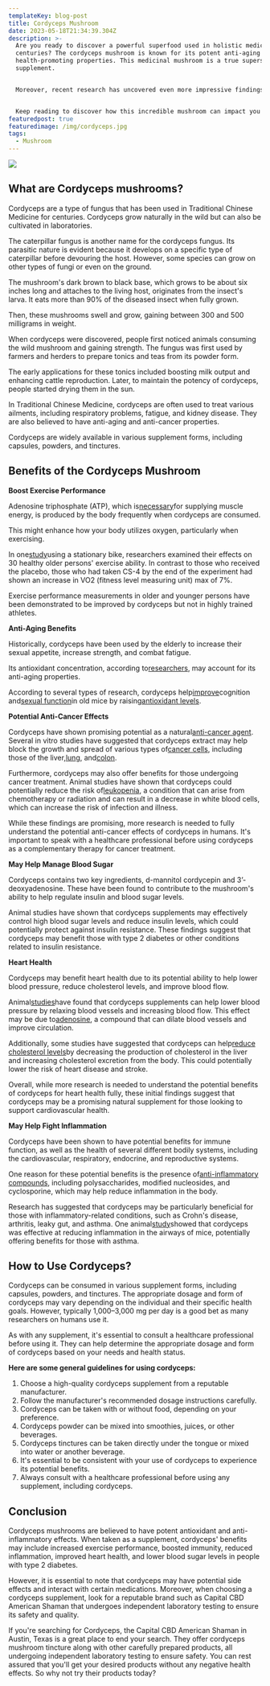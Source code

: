 ```yaml
---
templateKey: blog-post
title: Cordyceps Mushroom
date: 2023-05-18T21:34:39.304Z
description: >-
  Are you ready to discover a powerful superfood used in holistic medicine for
  centuries? The cordyceps mushroom is known for its potent anti-aging and
  health-promoting properties. This medicinal mushroom is a true superstar
  supplement.     


  Moreover, recent research has uncovered even more impressive findings. Not only can the cordyceps mushroom enhance athletic performance, but it can also promote heart health and decrease inflammation, leaving you feeling your absolute best.


  Keep reading to discover how this incredible mushroom can impact you and why you should consider making it a part of your daily routine.
featuredpost: true
featuredimage: /img/cordyceps.jpg
tags:
  - Mushroom
---
```

![](/img/cordyceps.jpg)

## What are Cordyceps mushrooms?

Cordyceps are a type of fungus that has been used in Traditional Chinese Medicine for centuries. Cordyceps grow naturally in the wild but can also be cultivated in laboratories.

The caterpillar fungus is another name for the cordyceps fungus. Its parasitic nature is evident because it develops on a specific type of caterpillar before devouring the host. However, some species can grow on other types of fungi or even on the ground.

The mushroom's dark brown to black base, which grows to be about six inches long and attaches to the living host, originates from the insect's larva. It eats more than 90% of the diseased insect when fully grown.

Then, these mushrooms swell and grow, gaining between 300 and 500 milligrams in weight.

When cordyceps were discovered, people first noticed animals consuming the wild mushroom and gaining strength. The fungus was first used by farmers and herders to prepare tonics and teas from its powder form.

The early applications for these tonics included boosting milk output and enhancing cattle reproduction. Later, to maintain the potency of cordyceps, people started drying them in the sun.

In Traditional Chinese Medicine, cordyceps are often used to treat various ailments, including respiratory problems, fatigue, and kidney disease. They are also believed to have anti-aging and anti-cancer properties.

Cordyceps are widely available in various supplement forms, including capsules, powders, and tinctures.

## Benefits of the Cordyceps Mushroom

**Boost Exercise Performance**

Adenosine triphosphate (ATP), which is[necessary](https://www.ncbi.nlm.nih.gov/pubmed/28094746)for supplying muscle energy, is produced by the body frequently when cordyceps are consumed.

This might enhance how your body utilizes oxygen, particularly when exercising.

In one[study](https://link.springer.com/article/10.1007%2FBF02836405)using a stationary bike, researchers examined their effects on 30 healthy older persons' exercise ability. In contrast to those who received the placebo, those who had taken CS-4 by the end of the experiment had shown an increase in VO2 (fitness level measuring unit) max of 7%.

Exercise performance measurements in older and younger persons have been demonstrated to be improved by cordyceps but not in highly trained athletes.

**Anti-Aging Benefits**

Historically, cordyceps have been used by the elderly to increase their sexual appetite, increase strength, and combat fatigue.

Its antioxidant concentration, according to[researchers](https://www.ncbi.nlm.nih.gov/pubmed/27433838), may account for its anti-aging properties.

According to several types of research, cordyceps help[improve](https://www.ncbi.nlm.nih.gov/pubmed/18803231)cognition and[sexual function](https://www.ncbi.nlm.nih.gov/pubmed/21061463)in old mice by raising[antioxidant levels](https://www.ncbi.nlm.nih.gov/pubmed/22536281).

**Potential Anti-Cancer Effects**

Cordyceps have shown promising potential as a natural[anti-cancer agent](https://pubmed.ncbi.nlm.nih.gov/26115996/). Several in vitro studies have suggested that cordyceps extract may help block the growth and spread of various types of[cancer cells](https://pubmed.ncbi.nlm.nih.gov/26115996/), including those of the liver,[lung](https://pubmed.ncbi.nlm.nih.gov/26263965/), and[colon](https://pubmed.ncbi.nlm.nih.gov/26141646/).

Furthermore, cordyceps may also offer benefits for those undergoing cancer treatment. Animal studies have shown that cordyceps could potentially reduce the risk of[leukopenia](https://www.ncbi.nlm.nih.gov/pmc/articles/PMC2775070/), a condition that can arise from chemotherapy or radiation and can result in a decrease in white blood cells, which can increase the risk of infection and illness.

While these findings are promising, more research is needed to fully understand the potential anti-cancer effects of cordyceps in humans. It's important to speak with a healthcare professional before using cordyceps as a complementary therapy for cancer treatment.

**May Help Manage Blood Sugar**

Cordyceps contains two key ingredients, d-mannitol cordycepin and 3’-deoxyadenosine. These have been found to contribute to the mushroom's ability to help regulate insulin and blood sugar levels.

Animal studies have shown that cordyceps supplements may effectively control high blood sugar levels and reduce insulin levels, which could potentially protect against insulin resistance. These findings suggest that cordyceps may benefit those with type 2 diabetes or other conditions related to insulin resistance.

**Heart Health**

Cordyceps may benefit heart health due to its potential ability to help lower blood pressure, reduce cholesterol levels, and improve blood flow.

Animal[studies](https://www.ncbi.nlm.nih.gov/pmc/articles/PMC4814030/)have found that cordyceps supplements can help lower blood pressure by relaxing blood vessels and increasing blood flow. This effect may be due to[adenosine](https://www.ncbi.nlm.nih.gov/pubmed/23192916/), a compound that can dilate blood vessels and improve circulation.

Additionally, some studies have suggested that cordyceps can help[reduce cholesterol levels](https://www.ncbi.nlm.nih.gov/pubmed/21882527)by decreasing the production of cholesterol in the liver and increasing cholesterol excretion from the body. This could potentially lower the risk of heart disease and stroke.

Overall, while more research is needed to understand the potential benefits of cordyceps for heart health fully, these initial findings suggest that cordyceps may be a promising natural supplement for those looking to support cardiovascular health.

**May Help Fight Inflammation**

Cordyceps have been shown to have potential benefits for immune function, as well as the health of several different bodily systems, including the cardiovascular, respiratory, endocrine, and reproductive systems.

One reason for these potential benefits is the presence of[anti-inflammatory compounds](https://www.ncbi.nlm.nih.gov/pmc/articles/PMC3909570/), including polysaccharides, modified nucleosides, and cyclosporine, which may help reduce inflammation in the body.

Research has suggested that cordyceps may be particularly beneficial for those with inflammatory-related conditions, such as Crohn's disease, arthritis, leaky gut, and asthma. One animal[study](https://pubmed.ncbi.nlm.nih.gov/19133568/)showed that cordyceps was effective at reducing inflammation in the airways of mice, potentially offering benefits for those with asthma.

## How to Use Cordyceps?

Cordyceps can be consumed in various supplement forms, including capsules, powders, and tinctures. The appropriate dosage and form of cordyceps may vary depending on the individual and their specific health goals. However, typically 1,000–3,000 mg per day is a good bet as many researchers on humans use it.

As with any supplement, it's essential to consult a healthcare professional before using it. They can help determine the appropriate dosage and form of cordyceps based on your needs and health status.

**Here are some general guidelines for using cordyceps:**

1. Choose a high-quality cordyceps supplement from a reputable manufacturer.
2. Follow the manufacturer's recommended dosage instructions carefully.
3. Cordyceps can be taken with or without food, depending on your preference.
4. Cordyceps powder can be mixed into smoothies, juices, or other beverages.
5. Cordyceps tinctures can be taken directly under the tongue or mixed into water or another beverage.
6. It's essential to be consistent with your use of cordyceps to experience its potential benefits.
7. Always consult with a healthcare professional before using any supplement, including cordyceps.

## Conclusion

Cordyceps mushrooms are believed to have potent antioxidant and anti-inflammatory effects. When taken as a supplement, cordyceps' benefits may include increased exercise performance, boosted immunity, reduced inflammation, improved heart health, and lower blood sugar levels in people with type 2 diabetes.

However, it is essential to note that cordyceps may have potential side effects and interact with certain medications. Moreover, when choosing a cordyceps supplement, look for a reputable brand such as Capital CBD American Shaman that undergoes independent laboratory testing to ensure its safety and quality.

If you're searching for Cordyceps, the Capital CBD American Shaman in Austin, Texas is a great place to end your search. They offer cordyceps mushroom tincture along with other carefully prepared products, all undergoing independent laboratory testing to ensure safety. You can rest assured that you'll get your desired products without any negative health effects. So why not try their products today?
